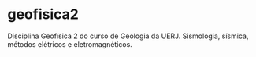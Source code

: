 # geofisica2
Disciplina Geofísica 2 do curso de Geologia da UERJ. Sismologia, sísmica, métodos elétricos e eletromagnéticos.
